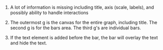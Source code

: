1. A lot of information is missing including title, axis (scale, labels), and possibly ability to handle interactions

2. The outermost g is the canvas for the entire graph, including title. The second g is for the bars area. The third g's are individual bars.

3. If the text element is added before the bar, the bar will overlay the text and hide the text.